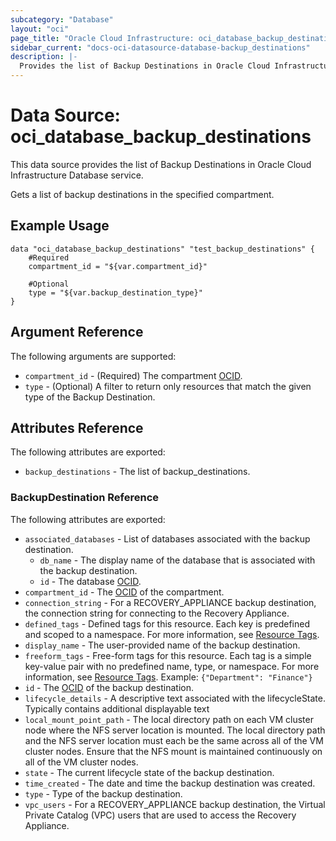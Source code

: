 ```yaml
---
subcategory: "Database"
layout: "oci"
page_title: "Oracle Cloud Infrastructure: oci_database_backup_destinations"
sidebar_current: "docs-oci-datasource-database-backup_destinations"
description: |-
  Provides the list of Backup Destinations in Oracle Cloud Infrastructure Database service
---
```


# Data Source: oci_database_backup_destinations
This data source provides the list of Backup Destinations in Oracle Cloud Infrastructure Database service.

Gets a list of backup destinations in the specified compartment.


## Example Usage

```hcl
data "oci_database_backup_destinations" "test_backup_destinations" {
	#Required
	compartment_id = "${var.compartment_id}"

	#Optional
	type = "${var.backup_destination_type}"
}
```

## Argument Reference

The following arguments are supported:

* `compartment_id` - (Required) The compartment [OCID](https://docs.cloud.oracle.com/iaas/Content/General/Concepts/identifiers.htm).
* `type` - (Optional) A filter to return only resources that match the given type of the Backup Destination.


## Attributes Reference

The following attributes are exported:

* `backup_destinations` - The list of backup_destinations.

### BackupDestination Reference

The following attributes are exported:

* `associated_databases` - List of databases associated with the backup destination.
	* `db_name` - The display name of the database that is associated with the backup destination.
	* `id` - The database [OCID](https://docs.cloud.oracle.com/iaas/Content/General/Concepts/identifiers.htm).
* `compartment_id` - The [OCID](https://docs.cloud.oracle.com/iaas/Content/General/Concepts/identifiers.htm) of the compartment.
* `connection_string` - For a RECOVERY_APPLIANCE backup destination, the connection string for connecting to the Recovery Appliance.
* `defined_tags` - Defined tags for this resource. Each key is predefined and scoped to a namespace. For more information, see [Resource Tags](https://docs.cloud.oracle.com/iaas/Content/General/Concepts/resourcetags.htm). 
* `display_name` - The user-provided name of the backup destination.
* `freeform_tags` - Free-form tags for this resource. Each tag is a simple key-value pair with no predefined name, type, or namespace. For more information, see [Resource Tags](https://docs.cloud.oracle.com/iaas/Content/General/Concepts/resourcetags.htm).  Example: `{"Department": "Finance"}` 
* `id` - The [OCID](https://docs.cloud.oracle.com/iaas/Content/General/Concepts/identifiers.htm) of the backup destination.
* `lifecycle_details` - A descriptive text associated with the lifecycleState. Typically contains additional displayable text 
* `local_mount_point_path` - The local directory path on each VM cluster node where the NFS server location is mounted. The local directory path and the NFS server location must each be the same across all of the VM cluster nodes. Ensure that the NFS mount is maintained continuously on all of the VM cluster nodes. 
* `state` - The current lifecycle state of the backup destination.
* `time_created` - The date and time the backup destination was created.
* `type` - Type of the backup destination.
* `vpc_users` - For a RECOVERY_APPLIANCE backup destination, the Virtual Private Catalog (VPC) users that are used to access the Recovery Appliance.

